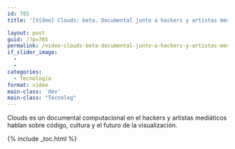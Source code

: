 ```yaml
---
id: 785
title: '[Vídeo] Clouds: beta. Documental junto a hackers y artistas mediaticos dialogando.'

layout: post
guid: /?p=785
permalink: /video-clouds-beta-documental-junto-a-hackers-y-artistas-mediaticos-dialogando/
if_slider_image:
  - 
  - 
categories:
  - Tecnología
format: video
main-class: 'dev'
main-class: "Tecnolog"
---
```

Clouds es un documental computacional en el hackers y artistas mediáticos hablan sobre código, cultura y el futuro de la visualización.

<div class="embed-vimeo" style="text-align:center;">
</div>



{% include _toc.html %}
